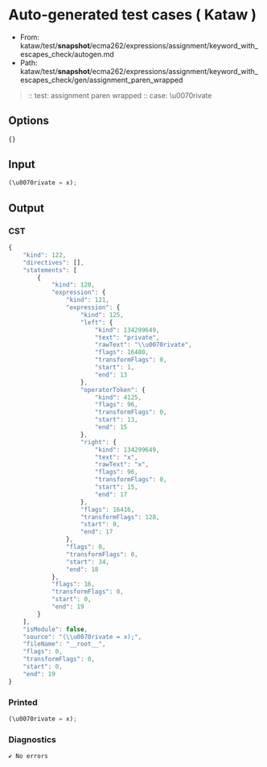 # Auto-generated test cases ( Kataw )
- From: kataw/test/__snapshot__/ecma262/expressions/assignment/keyword_with_escapes_check/autogen.md
- Path: kataw/test/__snapshot__/ecma262/expressions/assignment/keyword_with_escapes_check/gen/assignment_paren_wrapped
> :: test: assignment paren wrapped
> :: case: \u0070rivate
## Options

`````js
{}
`````
## Input

`````js
(\u0070rivate = x);
`````
## Output

### CST

```javascript
{
    "kind": 122,
    "directives": [],
    "statements": [
        {
            "kind": 120,
            "expression": {
                "kind": 121,
                "expression": {
                    "kind": 125,
                    "left": {
                        "kind": 134299649,
                        "text": "private",
                        "rawText": "\\u0070rivate",
                        "flags": 16480,
                        "transformFlags": 0,
                        "start": 1,
                        "end": 13
                    },
                    "operatorToken": {
                        "kind": 4125,
                        "flags": 96,
                        "transformFlags": 0,
                        "start": 13,
                        "end": 15
                    },
                    "right": {
                        "kind": 134299649,
                        "text": "x",
                        "rawText": "x",
                        "flags": 96,
                        "transformFlags": 0,
                        "start": 15,
                        "end": 17
                    },
                    "flags": 16416,
                    "transformFlags": 128,
                    "start": 0,
                    "end": 17
                },
                "flags": 0,
                "transformFlags": 0,
                "start": 34,
                "end": 18
            },
            "flags": 16,
            "transformFlags": 0,
            "start": 0,
            "end": 19
        }
    ],
    "isModule": false,
    "source": "(\\u0070rivate = x);",
    "fileName": "__root__",
    "flags": 0,
    "transformFlags": 0,
    "start": 0,
    "end": 19
}
```

### Printed

```javascript
(\u0070rivate = x);
```

### Diagnostics

```javascript
✔ No errors
```

